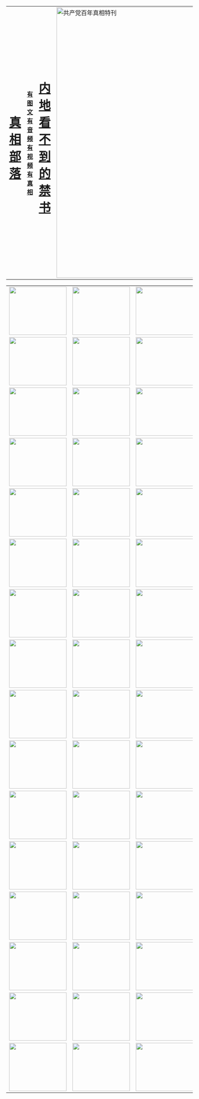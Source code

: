 <table>
<tr>

<td>
	<H1><a href="http://4.0033.u05.amandahourt.com/zx/">真相部落</a></H1>
</td>
<td>
	<H4><a href="http://4.0033.u05.amandahourt.com/zx/">有图文 有音频 有视频 有真相</a></H4>
</td>
<td>
	<H1><a href="http://4.0033.u05.amandahourt.com/book/"> 内地看不到的禁书</a></H1>
</td>
<td>
	<a href="http://4.0033.u05.amandahourt.com/zx/bngcd/"><img src="http://4.0033.u05.amandahourt.com/zx/bngcd/gcdbnzx.jpg" width="730"  border="0" alt="共产党百年真相特刊"></a>
</td>
</tr>
</table>


<table>
<tr>
	<td><a href="http://4.7131.i11.ungale.com/xtr/107/"><img  src ="http://4.7131.i11.ungale.com/pic/2017/02/107.jpg" width="155px" height="130px"></a></td>
	<td><a href="http://4.7131.i11.ungale.com/xtr/829/"><img src ="http://4.7131.i11.ungale.com/pic/2017/02/829.jpg" width="155px" height="130px"></a></td>
	<td><a href="http://4.7131.i11.ungale.com/xtr/69/"><img  src ="http://4.7131.i11.ungale.com/pic/2017/02/69.jpg" width="155px" height="130px"></a></td>
	<td><a href="http://4.7131.i11.ungale.com/xtr/99/"><img  src ="http://4.7131.i11.ungale.com/pic/2017/02/99.jpg" width="155px" height="130px"></a></td>
</tr>
<tr>
	<td><a href="http://4.7131.i11.ungale.com/xtr/40/"><img  src ="http://4.7131.i11.ungale.com/pic/2017/02/40.jpg" width="155px" height="130px"></a></td>
	<td><a href="http://4.7131.i11.ungale.com/xtr/20/"><img  src ="http://4.7131.i11.ungale.com/pic/2017/02/20.jpg" width="155px" height="130px"></a></td>
	<td><a href="http://4.7131.i11.ungale.com/xtr/81/"><img  src ="http://4.7131.i11.ungale.com/pic/2017/02/81.jpg" width="155px" height="130px"></a></td>
	<td><a href="http://4.7131.i11.ungale.com/xtr/2/"><img  src ="http://4.7131.i11.ungale.com/pic/2017/02/2.jpg" width="155px" height="130px"></a></td>
</tr>
<tr>
	<td><a href="http://4.7131.i11.ungale.com/xtr/86/"><img  src ="http://4.7131.i11.ungale.com/pic/2017/02/86.jpg" width="155px" height="130px"></a></td>
	<td><a href="http://4.7131.i11.ungale.com/xtr/109/"><img  src ="http://4.7131.i11.ungale.com/pic/2017/02/109.jpg" width="155px" height="130px"></a></td>
	<td><a href="http://4.7131.i11.ungale.com/xtr/1378/"><img  src ="http://4.7131.i11.ungale.com/pic/2017/02/1378.jpg" width="155px" height="130px"></a></td>
	<td><a href="http://4.7131.i11.ungale.com/xtr/57/"><img  src ="http://4.7131.i11.ungale.com/pic/2017/02/57.jpg" width="155px" height="130px"></a></td>
</tr>
<tr>
	<td><a href="http://4.7131.i11.ungale.com/xtr/1219/"><img  src ="http://4.7131.i11.ungale.com/pic/2017/02/1219.jpg" width="155px" height="130px"></a></td>
	<td><a href="http://4.7131.i11.ungale.com/xtr/1220/"><img  src ="http://4.7131.i11.ungale.com/pic/2017/02/1220.jpg" width="155px" height="130px"></a></td>
	<td><a href="http://4.7131.i11.ungale.com/xtr/1221/"><img  src ="http://4.7131.i11.ungale.com/pic/2017/02/1221.jpg" width="155px" height="130px"></a></td>
	<td><a href="http://4.7131.i11.ungale.com/xtr/51/"><img  src ="http://4.7131.i11.ungale.com/pic/2017/02/51.jpg" width="155px" height="130px"></a></td>
</tr>
<tr>
	<td><a href="http://4.7131.i11.ungale.com/xtr/1055/"><img  src ="http://4.7131.i11.ungale.com/pic/2017/02/1055.jpg" width="155px" height="130px"></a></td>
	<td><a href="http://4.7131.i11.ungale.com/xtr/611/"><img  src ="http://4.7131.i11.ungale.com/pic/2017/02/611.jpg" width="155px" height="130px"></a></td>
	<td><a href="http://4.7131.i11.ungale.com/xtr/1121/"><img  src ="http://4.7131.i11.ungale.com/pic/2017/02/1121.jpg" width="155px" height="130px"></a></td>
	<td><a href="http://4.7131.i11.ungale.com/xtr/610/"><img  src ="http://4.7131.i11.ungale.com/pic/2017/02/610.jpg" width="155px" height="130px"></a></td>
</tr>
<tr>
	<td><a href="http://4.7131.i11.ungale.com/xtr/1128/"><img  src ="http://4.7131.i11.ungale.com/pic/2017/02/1128.jpg" width="155px" height="130px"></a></td>
	<td><a href="http://4.7131.i11.ungale.com/xtr/1395/"><img  src ="http://4.7131.i11.ungale.com/pic/2017/02/1406.jpg" width="155px" height="130px"></a></td>
	<td><a href="http://4.7131.i11.ungale.com/xtr/1407/"><img  src ="http://4.7131.i11.ungale.com/pic/2017/02/1407.jpg" width="155px" height="130px"></a></td>
	<td><a href="http://4.7131.i11.ungale.com/xtr/934/"><img  src ="http://4.7131.i11.ungale.com/pic/2017/02/934.jpg" width="155px" height="130px"></a></td>
</tr>
<tr>
	<td><a href="http://4.7131.i11.ungale.com/xtr/641/"><img  src ="http://4.7131.i11.ungale.com/pic/2017/02/641.jpg" width="155px" height="130px"></a></td>
	<td><a href="http://4.7131.i11.ungale.com/xtr/949/"><img  src ="http://4.7131.i11.ungale.com/pic/2017/02/949.jpg" width="155px" height="130px"></a></td>
	<td><a href="http://4.7131.i11.ungale.com/xtr/112/"><img  src ="http://4.7131.i11.ungale.com/pic/2017/02/112.jpg" width="155px" height="130px"></a></td>
	<td><a href="http://4.7131.i11.ungale.com/xtr/812/"><img  src ="http://4.7131.i11.ungale.com/pic/2017/02/812.jpg" width="155px" height="130px"></a></td>
</tr>
<tr>
	<td><a href="http://4.7131.i11.ungale.com/xtr/103/"><img  src ="http://4.7131.i11.ungale.com/pic/2017/02/103.jpg" width="155px" height="130px"></a></td>
	<td><a href="http://4.7131.i11.ungale.com/xtr/3/"><img  src ="http://4.7131.i11.ungale.com/pic/2017/02/3.jpg" width="155px" height="130px"></a></td>
	<td><A href="http://4.7131.i11.ungale.com/mp4/zx/2015/11/Lkmtt.mp4" target="_blank" title="莲开满天庭"><img  src="http://4.7131.i11.ungale.com/pic/2015/11/Lkmtt3480_jssor.jpg"  width="155px" height="130px"></A></td>
	<td><A href="http://4.7131.i11.ungale.com/mp4/zx/2015/11/2013513.mp4" target="_blank" title="飞旋的法轮"><img  src="http://4.7131.i11.ungale.com/pic/2015/11/falun480_jssor.jpg"  width="155px" height="130px"></A></td>
</tr>
<tr>
	<td><A href="http://4.7131.i11.ungale.com/mp4/zx/2015/11/NYParade.mp4" target="_blank" title="2004年4月10日法轮功纽约大游行"><img  src="http://4.7131.i11.ungale.com/pic/2015/11/nyparade480_jssor.jpg"  width="155px" height="130px"></A></td>
	<td><A href="http://4.7131.i11.ungale.com/mp4/news617/2015/05/WEB_s28093.mp4" target="_blank" title="2015年世界法轮大法日特别报导"><img  src="http://4.7131.i11.ungale.com/pic/2015/11/p6752711a666997037_jssor.jpg"  width="155px" height="130px"></A></td>
	<td><A href="http://4.7131.i11.ungale.com/mp4/news829/2015/11/30211_326650.mp4" target="_blank" title="沧州绑架案连审四天 民众抹泪称审好人"><img  src="http://4.7131.i11.ungale.com/pic/2015/11/changzhou2480_jssor.jpg"  width="155px" height="130px"></A></td>
	<td><A href="http://4.7131.i11.ungale.com/mp4/mhph/2015/10/changzhou.mp4" target="_blank" title="沧州真相--狮城血泪"><img  src="http://4.7131.i11.ungale.com/pic/2015/11/changzhou480_jssor.jpg"  width="155px" height="130px"></A></td>
</tr>
<tr>
	<td><A href="http://4.7131.i11.ungale.com/mp4/mhjd/mhjd_55.mp4" target="_blank" title="正义律师与无罪辩护"><img  src="http://4.7131.i11.ungale.com/pic/2015/11/wzbh480_jssor.jpg"  width="155px" height="130px"></A></td>
	<td><A href="http://4.7131.i11.ungale.com/mp4/zx/2015/11/layerkcs.mp4" target="_blank" title="中国的良心--高智晟律师"><img  src="http://4.7131.i11.ungale.com/pic/2015/11/layerkcs2480_jssor.jpg"  width="155px" height="130px"></A></td>
	<td><A href="http://4.7131.i11.ungale.com/mp4/mhph/2015/10/szxl.mp4" target="_blank" title="神州血泪--北京、大庆、广东、哈尔滨"><img  src="http://4.7131.i11.ungale.com/pic/2015/11/szxl480_jssor.jpg"  width="155px" height="130px"></A></td>
	<td><A href="http://4.7131.i11.ungale.com/mp4/zx/2015/11/TangShanFFXS.mp4" target="_blank" title="真相纪录片：凤凰新生"><img  src="http://4.7131.i11.ungale.com/pic/2015/11/fhxs2480_jssor.jpg"  width="155px" height="130px"></A></td>
</tr>
<tr>
	<td><A href="http://4.7131.i11.ungale.com/mp4/zx/2015/11/jidong.mp4" target="_blank" title="冀东监狱的罪恶"><img  src="http://4.7131.i11.ungale.com/pic/2015/11/jidong480_jssor.jpg"  width="155px" height="130px"></A></td>
	<td><A href="http://4.7131.i11.ungale.com/mp4/mhph/2015/10/tangshan.mp4" target="_blank" title="凤凰血泪"><img  src="http://4.7131.i11.ungale.com/pic/2015/11/tangshan480_jssor.jpg"  width="155px" height="130px"></A>
					</div></td>
	<td>	<A href="http://4.7131.i11.ungale.com/mp4/mhph/2015/10/zfxtzxl.mp4" target="_blank" title="政法系统罪行录--唐山篇"><img  src="http://4.7131.i11.ungale.com/pic/2015/11/zfxtzxl480_jssor.jpg"  width="155px" height="130px"></A></td>
	<td><A href="http://4.7131.i11.ungale.com/mp4/mhph/2015/10/QDBG.mp4" target="_blank" title="青岛悲歌"><img  src="http://4.7131.i11.ungale.com/pic/2015/10/qdbg2480_jssor.jpg"  width="155px" height="130px"></A></td>
</tr>
<tr>
	<td><A href="http://4.7131.i11.ungale.com/mp4/mhph/2015/10/huludao.mp4" target="_blank" title="葫芦岛永恒的见证"><img  src="http://4.7131.i11.ungale.com/pic/2015/10/huludao480_jssor.jpg"  width="155px" height="130px"></A></td>
	<td><A href="http://4.7131.i11.ungale.com/mp4/mhph/2015/10/qbzx.mp4" target="_blank" title="湖畔泉边听真相-济南泉城的传奇"><img  src="http://4.7131.i11.ungale.com/pic/2015/10/hupan480_jssor.jpg"  width="155px" height="130px"></A></td>
	<td><A href="http://4.7131.i11.ungale.com/mp4/mhph/2015/10/baoding_dvd_v2.mp4" target="_blank" title="燕赵悲歌"><img  src="http://4.7131.i11.ungale.com/pic/2015/10/yzbg480_jssor.jpg"  width="155px" height="130px"></A></td>
	<td><A href="http://4.7131.i11.ungale.com/mp4/zx/2015/11/meihuashi_complete_ED2.0.mp4" target="_blank" title="梅花诗完整版"><img  src="http://4.7131.i11.ungale.com/pic/2015/11/mhs480_jssor.jpg"  width="155px" height="130px"></A></td>
</tr>
<tr>
	<td><A href="http://4.7131.i11.ungale.com/mp4/zx/2015/11/fengbei512k.mp4" target="_blank" title="丰碑"><img  src="http://4.7131.i11.ungale.com/pic/2015/11/fongbei480_jssor.jpg"  width="155px" height="130px"></A></td>
	<td><A href="http://4.7131.i11.ungale.com/mp4/zx/2015/11/fytdxComplete.mp4" target="_blank" title="风雨天地行全集"><img  src="http://4.7131.i11.ungale.com/pic/2015/11/fytdxWhite480_jssor.jpg"  width="155px" height="130px"></A></td>
	<td><A href="http://4.7131.i11.ungale.com/mp4/zx/2015/11/JianZheng.mp4" target="_blank" title="见证"><img  src="http://4.7131.i11.ungale.com/pic/2015/11/witness480_jssor.jpg"  width="155px" height="130px"></A></td>
	<td><A href="http://4.7131.i11.ungale.com/mp4/mhph/2015/10/hcym.mp4" target="_blank" title="红朝阴谋"><img  src="http://4.7131.i11.ungale.com/pic/2015/10/hcym480_jssor.jpg"  width="155px" height="130px"></A></td>
</tr>
<tr>
	<td><A href="http://4.7131.i11.ungale.com/mp4/zx/2015/11/zfzxPalV3.mp4" target="_blank" title="是自焚还是骗局"><img  src="http://4.7131.i11.ungale.com/pic/2015/11/zfzx4805_jssor.jpg"  width="155px" height="130px"></A></td>
	<td><A href="http://4.7131.i11.ungale.com/mp4/zx/2015/11/lsdspMsyTd.mp4" target="_blank" title="历史的审判"><img  src="http://4.7131.i11.ungale.com/pic/2015/11/lsdsp480_jssor.jpg"  width="155px" height="130px"></A></td>
	<td><A href="http://4.7131.i11.ungale.com/mp4/news886/2015/11/concat886.mp4" target="_blank" title="一周全球控告江泽民"><img  src="http://4.7131.i11.ungale.com/pic/2015/11/news886480_jssor.jpg"  width="155px" height="130px"></A></td>
	<td><A href="http://4.7131.i11.ungale.com/mp4/news1378/2014/08/CQSD_s0_e4_v2_i0-CQSD_4-video.mp4" target="_blank" title="欧洲的抉择"><img  src="http://4.7131.i11.ungale.com/pic/2015/11/p5143421a564166643-ss_jssor.jpg"  width="155px" height="130px"></A></td>
</tr>
<tr>
	<td><A href="http://4.7131.i11.ungale.com/mp4/zx/2015/11/hk20150720parade.mp4" target="_blank" title="港法轮功反迫害大游行 大陆游客震撼"><img  src="http://4.7131.i11.ungale.com/pic/2015/11/281098-ss_jssor.jpg"  width="155px" height="130px"></A></td>
	<td><A href="http://4.7131.i11.ungale.com/mp4/zx/2015/11/20150720hkParade512k.mp4" target="_blank" title="香港法轮功720游行声援诉江潮"><img  src="http://4.7131.i11.ungale.com/pic/2015/11/2015720parade480_jssor.jpg"  width="155px" height="130px"></A></td>
	<td><A href="http://4.7131.i11.ungale.com/mp4/zx/2015/11/hktdc512.mp4" target="_blank" title="香港退党潮"><img  src="http://4.7131.i11.ungale.com/pic/2015/11/hktdc480_jssor.jpg"  width="155px" height="130px"></A></td>
	<td><A href="http://4.7131.i11.ungale.com/mp4/news413/2015/11/concat413.mp4" target="_blank" title="本月退党精选"><img  src="http://4.7131.i11.ungale.com/pic/2015/11/tuidang480_jssor.jpg"  width="155px" height="130px"></A></td>
</tr>
<tr>
	<td><A href="http://4.7131.i11.ungale.com/mp4/news823/2015/11/TSZG_British_1_QA_A_TSZG-61-1_XinHaoNianZuoZh_P617180.mp4" target="_blank" title="辛灏年：纪念《九评共产党》发表十周年演讲"><img  src="http://4.7131.i11.ungale.com/pic/2015/11/xhn9p10480_jssor.jpg"  width="155px" height="130px"></A></td>
	<td><A href="http://4.7131.i11.ungale.com/mp4/news57/2015/11/JPGCD8.mp4" target="_blank" title="【九评之八】评中国共产党的邪教本质"><img  src="http://4.7131.i11.ungale.com/pic/2015/11/9pkcd8p480_jssor.jpg"  width="155px" height="130px"></A></td>
	<td><A href="http://4.7131.i11.ungale.com/mp4/other/kao.Chih.Sheng_story.mp4"  target="_blank" title="超越恐惧:高智晟的故事"				style="font-size:20px;"><img src="http://4.7131.i11.ungale.com/pic/2016/12/GZS201408070902.jpg"  width="155px" height="130px">
						</A></td>
	<td><A href="http://4.7131.i11.ungale.com/mp4/zx/2016/11/oh10yearsInv.mp4"  target="_blank" title="纪录片《活摘 十年调查》完整版" style="font-size:20px;"><img src="http://4.7131.i11.ungale.com/pic/2016/11/10yearsOHinv.jpg"  width="155px" height="130px">
						</A></td>
</tr>
</table>


